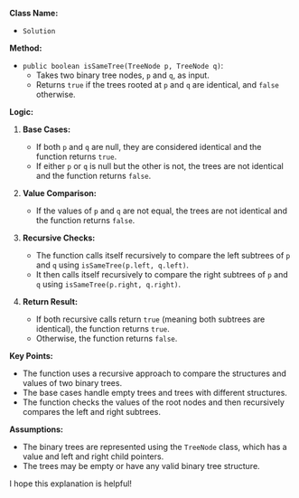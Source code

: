 **Class Name:**

* `Solution`

**Method:**

* `public boolean isSameTree(TreeNode p, TreeNode q)`:
    * Takes two binary tree nodes, `p` and `q`, as input.
    * Returns `true` if the trees rooted at `p` and `q` are identical, and `false` otherwise.

**Logic:**

1. **Base Cases:**
   - If both `p` and `q` are null, they are considered identical and the function returns `true`.
   - If either `p` or `q` is null but the other is not, the trees are not identical and the function returns `false`.

2. **Value Comparison:**
   - If the values of `p` and `q` are not equal, the trees are not identical and the function returns `false`.

3. **Recursive Checks:**
   - The function calls itself recursively to compare the left subtrees of `p` and `q` using `isSameTree(p.left, q.left)`.
   - It then calls itself recursively to compare the right subtrees of `p` and `q` using `isSameTree(p.right, q.right)`.

4. **Return Result:**
   - If both recursive calls return `true` (meaning both subtrees are identical), the function returns `true`.
   - Otherwise, the function returns `false`.

**Key Points:**

- The function uses a recursive approach to compare the structures and values of two binary trees.
- The base cases handle empty trees and trees with different structures.
- The function checks the values of the root nodes and then recursively compares the left and right subtrees.

**Assumptions:**

- The binary trees are represented using the `TreeNode` class, which has a value and left and right child pointers.
- The trees may be empty or have any valid binary tree structure.

I hope this explanation is helpful!
